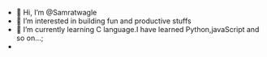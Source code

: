 - 👋 Hi, I’m @Samratwagle
- 👀 I’m interested in building fun and productive stuffs
- 🌱 I’m currently learning C language.I have learned Python,javaScript and so on...;
- 

<!---
Samratwagle/Samratwagle is a ✨ special ✨ repository because its `README.md` (this file) appears on your GitHub profile.
You can click the Preview link to take a look at your changes.
--->
